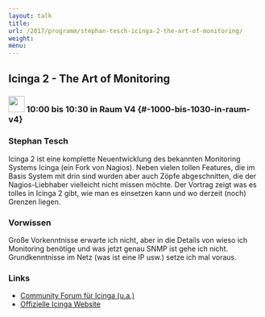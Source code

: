 ```yaml
---
layout: talk
title:
url: /2017/programm/stephan-tesch-icinga-2-the-art-of-monitoring/
weight:
menu:
---
```

## Icinga 2 - The Art of Monitoring

### <img height = "32" src="../../../images/talk.svg"> 10:00 bis 10:30 in Raum V4 {#-1000-bis-1030-in-raum-v4}

### Stephan Tesch

Icinga 2 ist eine komplette Neuentwicklung des bekannten Monitoring Systems Icinga (ein Fork von Nagios). Neben vielen tollen Features, die im Basis System mit drin sind wurden aber auch Zöpfe abgeschnitten, die der Nagios-Liebhaber vielleicht nicht missen möchte. Der Vortrag zeigt was es tolles in Icinga 2 gibt, wie man es einsetzen kann und wo derzeit (noch) Grenzen liegen.

### Vorwissen

Große Vorkenntnisse erwarte ich nicht, aber in die Details von wieso ich Monitoring benötige und was jetzt genau SNMP ist gehe ich nicht. Grundkenntnisse im Netz (was ist eine IP usw.) setze ich mal voraus. 

### Links

- <a href="https://monitoring-portal.org" target="_blank">Community Forum für Icinga (u.a.)</a>
- <a href="https://www.icinga.com" target="_blank">Offizielle Icinga Website</a>
